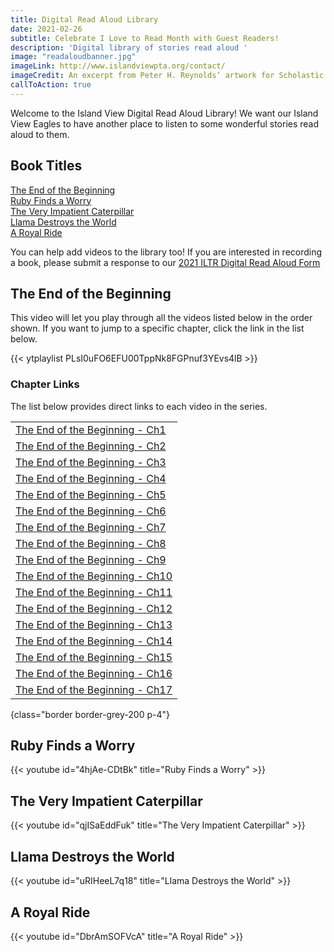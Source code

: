 ```yaml
---
title: Digital Read Aloud Library
date: 2021-02-26
subtitle: Celebrate I Love to Read Month with Guest Readers!
description: 'Digital library of stories read aloud '
image: "readaloudbanner.jpg"
imageLink: http://www.islandviewpta.org/contact/
imageCredit: An excerpt from Peter H. Reynolds’ artwork for Scholastic on World Read Aloud Day
callToAction: true
---
```


Welcome to the Island View Digital Read Aloud Library! 
We want our Island View Eagles to have another place to listen to some wonderful stories read aloud to them.

## Book Titles
[The End of the Beginning](#the-end-of-the-beginning)  
[Ruby Finds a Worry](#ruby-finds-a-worry)  
[The Very Impatient Caterpillar](#the-very-impatient-caterpillar)  
[Llama Destroys the World](#llama-destroys-the-world)  
[A Royal Ride](#a-royal-ride)

You can help add videos to the library too! If you are interested in recording a book, please submit a response to our [2021 ILTR Digital Read Aloud Form](https://docs.google.com/forms/d/e/1FAIpQLSeHURa8sWjUWhPXzvo6QFAZD1VF2XPF2rQRtU87bVGUukQmuQ/viewform?usp=sf_link)

## The End of the Beginning

This video will let you play through all the videos listed below in the order shown.
If you want to jump to a specific chapter, click the link in the list below.

{{< ytplaylist PLsI0uFO6EFU00TppNk8FGPnuf3YEvs4lB >}}

### Chapter Links

The list below provides direct links to each video in the series.

|                                                                 |
| --------------------------------------------------------------- |
| [The End of the Beginning - Ch1](https://youtu.be/6y5anCBezL0)  |
| [The End of the Beginning - Ch2](https://youtu.be/Bf390Hciis8)  |
| [The End of the Beginning - Ch3](https://youtu.be/0a05nRKkmvA)  |
| [The End of the Beginning - Ch4](https://youtu.be/NauUBB17m3M)  |
| [The End of the Beginning - Ch5](https://youtu.be/5wMxwGvI-wE)  |
| [The End of the Beginning - Ch6](https://youtu.be/0YlORekSemU)  |
| [The End of the Beginning - Ch7](https://youtu.be/YLZ0O6qxpjI)  |
| [The End of the Beginning - Ch8](https://youtu.be/AUanrjT6fXA)  |
| [The End of the Beginning - Ch9](https://youtu.be/Od9u_8BS7mc)  |
| [The End of the Beginning - Ch10](https://youtu.be/9sVh_2g6wBQ) |
| [The End of the Beginning - Ch11](https://youtu.be/FdMFTVJhdc8) |
| [The End of the Beginning - Ch12](https://youtu.be/h1XbaWQ6AmY) |
| [The End of the Beginning - Ch13](https://youtu.be/oS9-1MVnBn4) |
| [The End of the Beginning - Ch14](https://youtu.be/p4uTd66mohw) |
| [The End of the Beginning - Ch15](https://youtu.be/xiXfJcE0D8U) |
| [The End of the Beginning - Ch16](https://youtu.be/F6wYIrMTIr4) |
| [The End of the Beginning - Ch17](https://youtu.be/GzsxtDIcDeA) |
{class="border border-grey-200 p-4"}

## Ruby Finds a Worry
{{< youtube id="4hjAe-CDtBk" title="Ruby Finds a Worry" >}}

## The Very Impatient Caterpillar
{{< youtube id="qjISaEddFuk" title="The Very Impatient Caterpillar" >}}

## Llama Destroys the World
{{< youtube id="uRIHeeL7q18" title="Llama Destroys the World" >}}

## A Royal Ride
{{< youtube id="DbrAmSOFVcA" title="A Royal Ride" >}}
